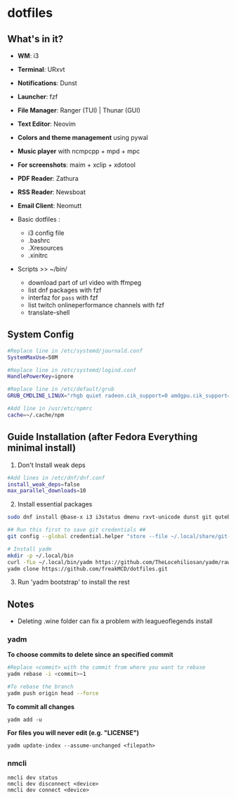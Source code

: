 # dotfiles

## What's in it?

* **WM**: i3
* **Terminal**: URxvt
* **Notifications**: Dunst
* **Launcher**: fzf
* **File Manager**: Ranger (TUI) | Thunar (GUI)
* **Text Editor**: Neovim
* **Colors and theme management** using pywal
* **Music player** with ncmpcpp + mpd + mpc
* **For screenshots**: maim + xclip + xdotool
* **PDF Reader**: Zathura
* **RSS Reader**: Newsboat
* **Email Client**: Neomutt
* Basic dotfiles :
    - i3 config file
    - .bashrc
    - .Xresources
    - .xinitrc

* Scripts >> ~/bin/
    - download part of url video with ffmpeg
    - list dnf packages with fzf
    - interfaz for `pass` with fzf
    - list twitch onlineperformance channels with fzf
    - translate-shell

## System Config
```bash
#Replace line in /etc/systemd/journald.conf
SystemMaxUse=50M

#Replace line in /etc/systemd/logind.conf 
HandlePowerKey=ignore

#Replace line in /etc/default/grub
GRUB_CMDLINE_LINUX="rhgb quiet radeon.cik_support=0 amdgpu.cik_support=1"

#Add line in /usr/etc/npmrc
cache=~/.cache/npm
```

## Guide Installation (after Fedora Everything minimal install)

1. Don't Install weak deps
```bash
#Add lines in /etc/dnf/dnf.conf
install_weak_deps=false 
max_parallel_downloads=10 
```
2. Install essential packages
```bash
sudo dnf install @base-x i3 i3status dmenu rxvt-unicode dunst git qutebrowser

## Run this first to save git credentials ##
git config --global credential.helper "store --file ~/.local/share/git-credentials"

# Install yadm
mkdir -p ~/.local/bin
curl -fLo ~/.local/bin/yadm https://github.com/TheLocehiliosan/yadm/raw/master/yadm && chmod a+x ~/.local/bin/yadm
yadm clone https://github.com/freakMCD/dotfiles.git 
```
3. Run 'yadm bootstrap' to install the rest

## Notes

- Deleting .wine folder can fix a problem with leagueoflegends install

### yadm

**To choose commits to delete since an specified commit**
```bash
#Replace <commit> with the commit from where you want to rebase    
yadm rebase -i <commit>~1

#To rebase the branch
yadm push origin head --force
```

**To commit all changes**

    yadm add -u

**For files you will never edit (e.g. "LICENSE")**

    yadm update-index --assume-unchanged <filepath>
    
### nmcli

    nmcli dev status
    nmcli dev disconnect <device>
    nmcli dev connect <device>

